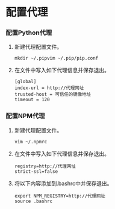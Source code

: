 # 配置代理


### 配置Python代理

1. 新建代理配置文件。
     
   ```
   mkdir ~/.pipvim ~/.pip/pip.conf
   ```

2. 在文件中写入如下代理信息并保存退出。
     
   ```
   [global]
   index-url = http://代理网址
   trusted-host = 可信任的镜像地址
   timeout = 120
   ```


### 配置NPM代理

1. 新建代理配置文件。
     
   ```
   vim ~/.npmrc
   ```

2. 在文件中写入如下代理信息并保存退出。
     
   ```
   registry=http://代理网址
   strict-ssl=false
   ```

3. 将以下内容添加到.bashrc中并保存退出。
     
   ```
   export NPM_REGISTRY=http://代理网址
   source .bashrc
   ```
